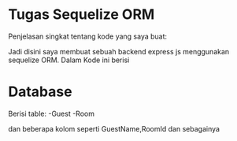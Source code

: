# Tugas Sequelize ORM

Penjelasan singkat tentang kode yang saya buat:

Jadi disini saya membuat sebuah backend express js menggunakan sequelize ORM. Dalam Kode ini berisi

# Database
Berisi table:
-Guest
-Room

dan beberapa kolom seperti GuestName,RoomId dan sebagainya